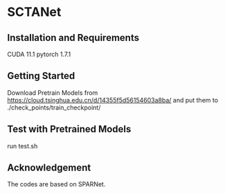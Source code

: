 # SCTANet

## Installation and Requirements
CUDA 11.1
pytorch 1.7.1

## Getting Started
Download Pretrain Models from https://cloud.tsinghua.edu.cn/d/14355f5d56154603a8ba/ and put them to ./check_points/train_checkpoint/

## Test with Pretrained Models
run test.sh

## Acknowledgement
The codes are based on SPARNet.
